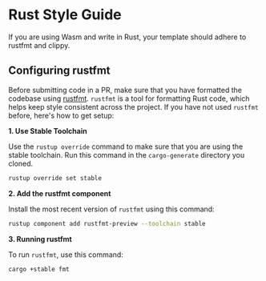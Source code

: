 # Rust Style Guide

If you are using Wasm and write in Rust, your template should adhere to rustfmt and clippy.

## Configuring rustfmt

Before submitting code in a PR, make sure that you have formatted the codebase
using [rustfmt][rustfmt]. `rustfmt` is a tool for formatting Rust code, which
helps keep style consistent across the project. If you have not used `rustfmt`
before, here's how to get setup:

**1. Use Stable Toolchain**

Use the `rustup override` command to make sure that you are using the stable
toolchain. Run this command in the `cargo-generate` directory you cloned.

```sh
rustup override set stable
```

**2. Add the rustfmt component**

Install the most recent version of `rustfmt` using this command:

```sh
rustup component add rustfmt-preview --toolchain stable
```

**3. Running rustfmt**

To run `rustfmt`, use this command:

```sh
cargo +stable fmt
```

[rustfmt]: https://github.com/rust-lang-nursery/rustfmt
